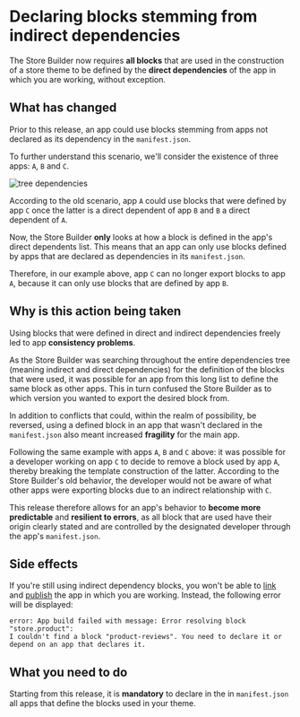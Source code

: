 # Declaring blocks stemming from indirect dependencies

The Store Builder now requires **all blocks** that are used in the construction of a store theme to be defined by the **direct dependencies** of the app in which you are working, without exception. 

## What has changed

Prior to this release, an app could use blocks stemming from apps not declared as its dependency in the `manifest.json`.  

To further understand this scenario, we'll consider the existence of three apps: `A`, `B` and `C`. 

![tree dependencies](https://user-images.githubusercontent.com/52087100/70732501-4cd0d900-1ce7-11ea-9e8e-f70415b91921.png)

According to the old scenario, app `A` could use blocks that were defined by app `C` once the latter is a direct dependent of app `B` and `B` a direct dependent of `A`.  

Now, the Store Builder **only** looks at how a block is defined in the app's direct dependents list. This means that an app can only use blocks defined by apps that are declared as dependencies in its `manifest.json`. 

Therefore, in our example above, app `C` can no longer export blocks to app `A`, because it can only use blocks that are defined by app `B`. 

## Why is this action being taken

Using blocks that were defined in direct and indirect dependencies freely led to app **consistency problems**.

As the Store Builder was searching throughout the entire dependencies tree (meaning indirect and direct dependencies) for the definition of the blocks that were used, it was possible for an app from this long list to define the same block as other apps. This in turn confused the Store Builder as to which version you wanted to export the desired block from.  

In addition to conflicts that could, within the realm of possibility, be reversed, using a defined block in an app that wasn't declared in the `manifest.json` also meant increased **fragility** for the main app.

Following the same example with apps `A`, `B` and `C` above: it was possible for a developer working on app `C` to decide to remove a block used by app `A`, thereby breaking the template construction of the latter. According to the Store Builder's old behavior, the developer would not be aware of what other apps were exporting blocks due to an indirect relationship with `C`.

This release therefore allows for an app's behavior to **become more predictable** and **resilient to errors**, as all block that are used have their origin clearly stated and are controlled by the designated developer through the app's `manifest.json`.

## Side effects

If you're still using indirect dependency blocks, you won't be able to [link](https://vtex.io/docs/recipes/store/linking-an-app) and [publish](https://vtex.io/docs/recipes/store/publishing-an-app) the app in which you are working. Instead, the following error will be displayed:

```
error: App build failed with message: Error resolving block "store.product":
I couldn't find a block "product-reviews". You need to declare it or depend on an app that declares it.
```

## What you need to do 

Starting from this release, it is **mandatory** to declare in the in `manifest.json` all apps that define the blocks used in your theme.
